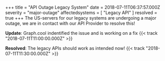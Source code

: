 +++
title = "API Outage   Legacy System"
date = 2018-07-11T06:37:57.000Z
severity = "major-outage"
affectedsystems = [
  "Legacy API"
]
resolved = true
+++
The US-servers for our legacy systems are undergoing a major outage, we are in contact with our API Provider to resolve this!

**Update**: Graph.cool indentified the issue and is working on a fix {{< track "2018-07-11T11:00:00.000Z" >}}

**Resolved**: The legacy APIs should work as intended now! {{< track "2018-07-11T11:30:00.000Z" >}}